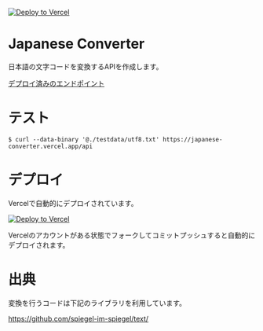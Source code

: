 [![Deploy to Vercel](https://vercel.com/button)](https://vercel.com/import/project?template=https://github.com/yousan/japanese-converter/)

# Japanese Converter
日本語の文字コードを変換するAPIを作成します。

[デプロイ済みのエンドポイント](https://japanese-converter.vercel.app/api)

# テスト

```
$ curl --data-binary '@./testdata/utf8.txt' https://japanese-converter.vercel.app/api
```

# デプロイ
Vercelで自動的にデプロイされています。

[![Deploy to Vercel](https://vercel.com/button)](https://vercel.com/import/project?template=https://github.com/yousan/japanese-converter/)

Vercelのアカウントがある状態でフォークしてコミットプッシュすると自動的にデプロイされます。

# 出典
変換を行うコードは下記のライブラリを利用しています。

https://github.com/spiegel-im-spiegel/text/
